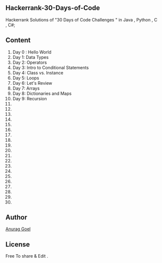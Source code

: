 ## Hackerrank-30-Days-of-Code
Hackerrank Solutions of  "30 Days of Code Challenges " in Java , Python , C , C#;

## Content
1. Day 0 : Hello World
2. Day 1: Data Types
3. Day 2: Operators
4. Day 3: Intro to Conditional Statements
5. Day 4: Class vs. Instance
6. Day 5: Loops
7. Day 6: Let's Review
8. Day 7: Arrays
9. Day 8: Dictionaries and Maps
10. Day 9: Recursion
11.
12.
13.
14.
15.
16.
17.
18.
19.
20.
21.
22.
23.
24.
25.
26.
27.
28.
29.
30.

## Author
[Anurag Goel](http://www.anuraggoel.in)

## License
Free To share & Edit .
